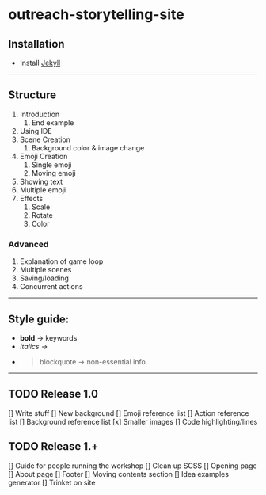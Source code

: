 # outreach-storytelling-site

## Installation

* Install [Jekyll](https://jekyllrb.com/docs/installation/)

---

## Structure

1. Introduction
    1. End example
2. Using IDE
3. Scene Creation
    1. Background color & image change
4. Emoji Creation
    1. Single emoji
    2. Moving emoji
5. Showing text
6. Multiple emoji
7. Effects
    1. Scale
    2. Rotate
    3. Color

### Advanced

1. Explanation of game loop
2. Multiple scenes
3. Saving/loading
4. Concurrent actions

---

## Style guide:

* **bold** -> keywords
* *italics* -> 
* > blockquote -> non-essential info.

---

## TODO Release 1.0

[] Write stuff
[] New background
[] Emoji reference list
[] Action reference list
[] Background reference list
[x] Smaller images
[] Code highlighting/lines

## TODO Release 1.+

[] Guide for people running the workshop
[] Clean up SCSS
[] Opening page
[] About page
[] Footer
[] Moving contents section
[] Idea examples generator
[] Trinket on site